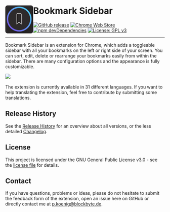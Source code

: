 # Bookmark Sidebar <img src="src/img/icon/256x256.png" width="88" align="left" />

[![GitHub release](https://img.shields.io/github/release/kiuryy/bookmark_sidebar.svg)](https://github.com/Kiuryy/Bookmark_Sidebar/releases)
[![Chrome Web Store](https://img.shields.io/chrome-web-store/d/jdbnofccmhefkmjbkkdkfiicjkgofkdh.svg)](https://chrome.google.com/webstore/detail/bookmark-sidebar/jdbnofccmhefkmjbkkdkfiicjkgofkdh)
[![npm devDependencies](https://david-dm.org/kiuryy/bookmark_sidebar/dev-status.svg)](https://david-dm.org/kiuryy/bookmark_sidebar?type=dev)
[![License: GPL v3](https://img.shields.io/badge/License-GPL_v3-lightgray.svg)](https://www.gnu.org/licenses/gpl-3.0)

---

Bookmark Sidebar is an extension for Chrome, which adds a toggleable sidebar with all your bookmarks on the left or right side of your screen. You can sort, edit, delete or rearrange your bookmarks easily from within the sidebar. There are many configuration options and the appearance is fully customizable. 

<a href="https://chrome.google.com/webstore/detail/bookmark-sidebar/jdbnofccmhefkmjbkkdkfiicjkgofkdh" target="_blank">
<img src="https://extensions.blockbyte.de/img/chromeWebStore_border.png" width="200" />
</a>

The extension is currently available in 31 different languages. If you want to help translating the extension, feel free to contribute by submitting some translations.

## Release History
See the [Release History](https://github.com/Kiuryy/Bookmark_Sidebar/releases) for an overview about all versions, or the less detailed [Changelog](changelog.md).

## License

This project is licensed under the GNU General Public License v3.0 - see the [license file](license.txt) for details.

## Contact

If you have questions, problems or ideas, please do not hesitate to submit the feedback form of the extension, open an issue here on GitHub or directly contact me at <a href="mailto:p.koenig@blockbyte.de">p.koenig@blockbyte.de</a>.
